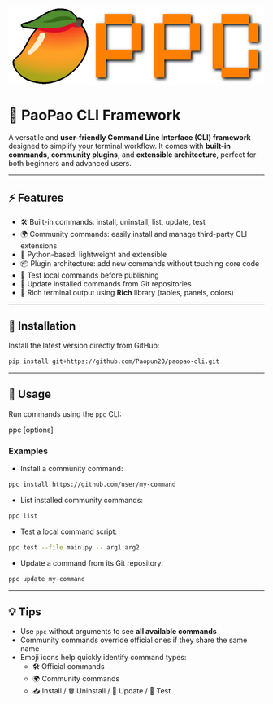 
![PaoPao Logo](./docs/ppc_icon.png)

# 🥭 PaoPao CLI Framework
A versatile and **user-friendly Command Line Interface (CLI) framework** designed to simplify your terminal workflow.
It comes with **built-in commands**, **community plugins**, and **extensible architecture**, perfect for both beginners and advanced users.

---

## ⚡ Features
- 🛠️ Built-in commands: install, uninstall, list, update, test  
- 🌍 Community commands: easily install and manage third-party CLI extensions  
- 🐍 Python-based: lightweight and extensible  
- 📦 Plugin architecture: add new commands without touching core code  
- 🧪 Test local commands before publishing  
- 🔄 Update installed commands from Git repositories  
- 📝 Rich terminal output using **Rich** library (tables, panels, colors)

---

## 🥭 Installation
Install the latest version directly from GitHub:
```bash
pip install git+https://github.com/Paopun20/paopao-cli.git
```
---

## 🚀 Usage
Run commands using the `ppc` CLI:

ppc <command> [options]

### Examples
- Install a community command:  
```bash
ppc install https://github.com/user/my-command
```
- List installed community commands:  
```bash
ppc list
```
- Test a local command script:  
```bash
ppc test --file main.py -- arg1 arg2
```
- Update a command from its Git repository:  
```bash
ppc update my-command
```

---

## 💡 Tips
- Use `ppc` without arguments to see **all available commands**  
- Community commands override official ones if they share the same name  
- Emoji icons help quickly identify command types:  
  - 🛠️ Official commands  
  - 🌍 Community commands  
  - 📥 Install / 🗑️ Uninstall / 🔄 Update / 🧪 Test  

